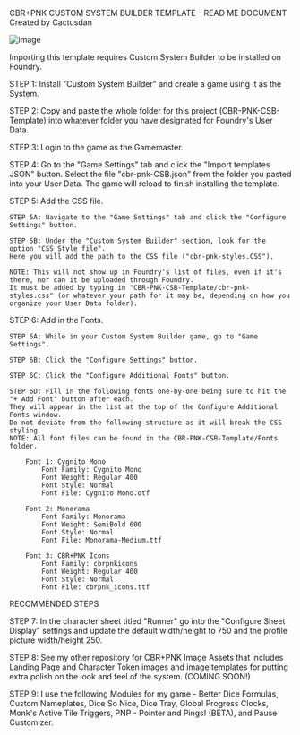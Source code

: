 CBR+PNK CUSTOM SYSTEM BUILDER TEMPLATE - READ ME DOCUMENT
Created by Cactusdan

![image](https://github.com/cactusdanny/CBR-PNK-CSB-Template/assets/62324343/ad4f1ca6-c427-4fe5-8a5e-2bb762e23577)

Importing this template requires Custom System Builder to be installed on Foundry.

STEP 1: Install "Custom System Builder" and create a game using it as the System.

STEP 2: Copy and paste the whole folder for this project (CBR-PNK-CSB-Template) into whatever folder you have designated for Foundry's User Data.

STEP 3: Login to the game as the Gamemaster.

STEP 4: Go to the "Game Settings" tab and click the "Import templates JSON" button. 
Select the file "cbr-pnk-CSB.json" from the folder you pasted into your User Data. 
The game will reload to finish installing the template.

STEP 5: Add the CSS file.

	STEP 5A: Navigate to the "Game Settings" tab and click the "Configure Settings" button.
 
	STEP 5B: Under the "Custom System Builder" section, look for the option "CSS Style file". 
	Here you will add the path to the CSS file ("cbr-pnk-styles.CSS").
 
	NOTE: This will not show up in Foundry's list of files, even if it's there, nor can it be uploaded through Foundry. 
	It must be added by typing in "CBR-PNK-CSB-Template/cbr-pnk-styles.css" (or whatever your path for it may be, depending on how you organize your User Data folder).

STEP 6: Add in the Fonts. 

	STEP 6A: While in your Custom System Builder game, go to "Game Settings".
 
	STEP 6B: Click the "Configure Settings" button.
 
	STEP 6C: Click the "Configure Additional Fonts" button.
 
	STEP 6D: Fill in the following fonts one-by-one being sure to hit the "+ Add Font" button after each. 
	They will appear in the list at the top of the Configure Additional Fonts window. 
	Do not deviate from the following structure as it will break the CSS styling. 
	NOTE: All font files can be found in the CBR-PNK-CSB-Template/Fonts folder.

		Font 1: Cygnito Mono
			Font Family: Cygnito Mono
			Font Weight: Regular 400
			Font Style: Normal
			Font File: Cygnito Mono.otf

		Font 2: Monorama
			Font Family: Monorama
			Font Weight: SemiBold 600
			Font Style: Normal
			Font File: Monorama-Medium.ttf

		Font 3: CBR+PNK Icons
			Font Family: cbrpnkicons
			Font Weight: Regular 400
			Font Style: Normal
			Font File: cbrpnk_icons.ttf

RECOMMENDED STEPS

STEP 7: In the character sheet titled "Runner" go into the "Configure Sheet Display" settings and update the default width/height to 750 and the profile picture width/height 250.

STEP 8: See my other repository for CBR+PNK Image Assets that includes Landing Page and Character Token images and image templates for putting extra polish on the look and feel of the system. (COMING SOON!)

STEP 9: I use the following Modules for my game - Better Dice Formulas, Custom Nameplates, Dice So Nice, Dice Tray, Global Progress Clocks, Monk's Active Tile Triggers, PNP - Pointer and Pings! (BETA), and Pause Customizer.
